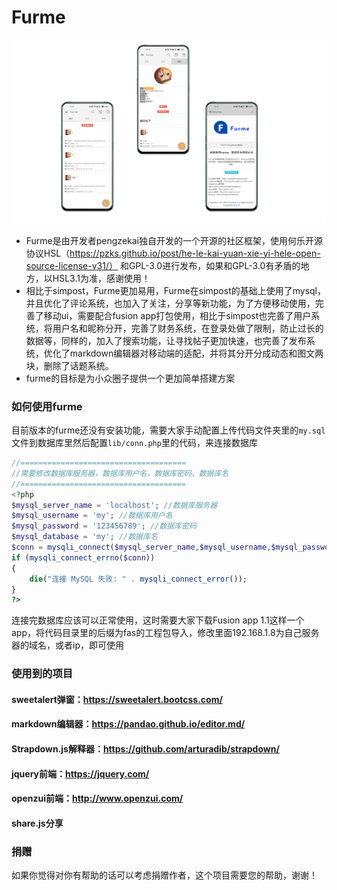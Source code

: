 # **Furme**

![输入图片说明](image/1.png)

- Furme是由开发者pengzekai独自开发的一个开源的社区框架，使用何乐开源协议HSL（https://pzks.github.io/post/he-le-kai-yuan-xie-yi-hele-open-source-license-v31/）
和GPL-3.0进行发布，如果和GPL-3.0有矛盾的地方，以HSL3.1为准，感谢使用！
- 相比于simpost，Furme更加易用，Furme在simpost的基础上使用了mysql，并且优化了评论系统，也加入了关注，分享等新功能，为了方便移动使用，完善了移动ui，需要配合fusion app打包使用，相比于simpost也完善了用户系统，将用户名和昵称分开，完善了财务系统，在登录处做了限制，防止过长的数据等，同样的，加入了搜索功能，让寻找帖子更加快速，也完善了发布系统，优化了markdown编辑器对移动端的适配，并将其分开分成动态和图文两块，删除了话题系统。
- furme的目标是为小众圈子提供一个更加简单搭建方案

### 如何使用furme
目前版本的furme还没有安装功能，需要大家手动配置上传代码文件夹里的`my.sql`文件到数据库里然后配置`lib/conn.php`里的代码，来连接数据库

```php
//=====================================
//需要修改数据库服务器，数据库用户名，数据库密码，数据库名
//=====================================
<?php
$mysql_server_name = 'localhost'; //数据库服务器
$mysql_username = 'my'; //数据库用户名
$mysql_password = '123456789'; //数据库密码
$mysql_database = 'my'; //数据库名
$conn = mysqli_connect($mysql_server_name,$mysql_username,$mysql_password,$mysql_database);
if (mysqli_connect_errno($conn)) 
{ 
	die("连接 MySQL 失败: " . mysqli_connect_error()); 
}
?>
```
连接完数据库应该可以正常使用，这时需要大家下载Fusion app 1.1这样一个app，将代码目录里的后缀为fas的工程包导入，修改里面192.168.1.8为自己服务器的域名，或者ip，即可使用

### 使用到的项目

#### sweetalert弹窗：https://sweetalert.bootcss.com/
#### markdown编辑器：https://pandao.github.io/editor.md/
#### Strapdown.js解释器：https://github.com/arturadib/strapdown/
#### jquery前端：https://jquery.com/
#### openzui前端：http://www.openzui.com/
#### share.js分享

### 捐赠
如果你觉得对你有帮助的话可以考虑捐赠作者，这个项目需要您的帮助，谢谢！


